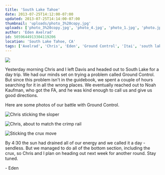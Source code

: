 ```yaml
---
title: 'South Lake Tahoe'
date: 2013-07-25T14:12:00-07:00
updated: 2013-07-25T14:14:00-07:00
thumbnail: 'uploads/photo_3%20copy.jpg'
uploads: ['photo_3%20copy.jpg', 'photo_4.jpg', 'photo_1.jpg', 'photo.jpg']
author: 'Eden Axelrad'
id: 5059644913304119206
location: 'South Lake Tahoe, CA'
tags: ['Axelrad', 'Chris', 'Eden', 'Ground Control', 'Itai', 'south lake', 'Tahoe']
---
```


![](uploads/photo_3%20copy.jpg)

Yesterday morning Chris and I left Davis and headed out to South Lake for a day trip. We had our minds set on trying a problem called Ground Control. But since this problem isn't in the guidebook, we spent a couple of hours searching for it in all the wrong places. We eventually reached out to Noah Kaufman, who got the FA, and he was kind enough to call us and give us good directions.

Here are some photos of our battle with Ground Control.

![Chris sticking the sloper](uploads/photo_4.jpg)

![Chris, about to match the crimp rail](uploads/photo_1.jpg)

![Sticking the crux move](uploads/photo.jpg)

By 4:30 the sun had drained all of our energy and we called it a day - sendless. But we managed to do all of the bottom section, including the crux, so Chris and I plan on heading out next week for another round. Stay tuned.

\- Eden
